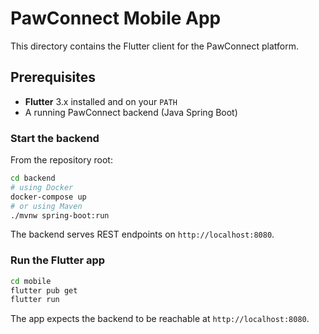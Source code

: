# PawConnect Mobile App

This directory contains the Flutter client for the PawConnect platform.

## Prerequisites

- **Flutter** 3.x installed and on your `PATH`
- A running PawConnect backend (Java Spring Boot)

### Start the backend

From the repository root:

```bash
cd backend
# using Docker
docker-compose up
# or using Maven
./mvnw spring-boot:run
```

The backend serves REST endpoints on `http://localhost:8080`.

### Run the Flutter app

```bash
cd mobile
flutter pub get
flutter run
```

The app expects the backend to be reachable at `http://localhost:8080`.
